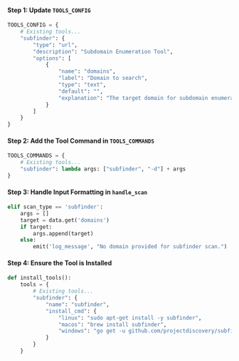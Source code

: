 #### Step 1: Update `TOOLS_CONFIG`

```python
TOOLS_CONFIG = {
    # Existing tools...
    "subfinder": {
        "type": "url",
        "description": "Subdomain Enumeration Tool",
        "options": [
            {
                "name": "domains",
                "label": "Domain to search",
                "type": "text",
                "default": "",
                "explanation": "The target domain for subdomain enumeration."
            }
        ]
    }
}
```

#### Step 2: Add the Tool Command in `TOOLS_COMMANDS`

```python
TOOLS_COMMANDS = {
    # Existing tools...
    "subfinder": lambda args: ["subfinder", "-d"] + args
}
```

#### Step 3: Handle Input Formatting in `handle_scan`

```python
elif scan_type == 'subfinder':
    args = []
    target = data.get('domains')
    if target:
        args.append(target)
    else:
        emit('log_message', "No domain provided for subfinder scan.")
```

#### Step 4: Ensure the Tool is Installed

```python
def install_tools():
    tools = {
        # Existing tools...
        "subfinder": {
            "name": "subfinder",
            "install_cmd": {
                "linux": "sudo apt-get install -y subfinder",
                "macos": "brew install subfinder",
                "windows": "go get -u github.com/projectdiscovery/subfinder/v2/cmd/subfinder"
            }
        }
    }
```

